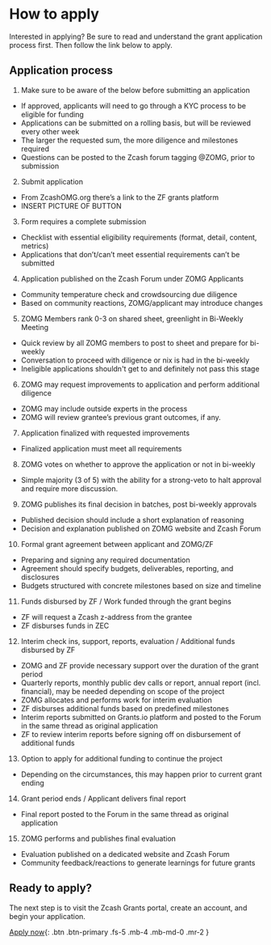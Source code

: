# How to apply

Interested in applying? Be sure to read and understand the grant application process first. Then follow the link below to apply.

## Application process

1. Make sure to be aware of the below before submitting an application
* If approved, applicants will need to go through a KYC process to be eligible for funding
* Applications can be submitted on a rolling basis, but will be reviewed every other week
* The larger the requested sum, the more diligence and milestones required 
* Questions can be posted to the Zcash forum tagging @ZOMG, prior to submission
2. Submit application 
* From ZcashOMG.org there’s a link to the ZF grants platform
* INSERT PICTURE OF BUTTON
3. Form requires a complete submission 
* Checklist with essential eligibility requirements (format, detail, content, metrics)
* Applications that don’t/can’t meet essential requirements can’t be submitted
4. Application published on the Zcash Forum under ZOMG Applicants
* Community temperature check and crowdsourcing due diligence
* Based on community reactions, ZOMG/applicant may introduce changes
5. ZOMG Members rank 0-3 on shared sheet, greenlight in Bi-Weekly Meeting
* Quick review by all ZOMG members to post to sheet and prepare for bi-weekly
* Conversation to proceed with diligence or nix is had in the bi-weekly
* Ineligible applications shouldn't get to and definitely not pass this stage
6. ZOMG may request improvements to application and perform additional diligence
* ZOMG may include outside experts in the process
* ZOMG will review grantee’s previous grant outcomes, if any.
7. Application finalized with requested improvements
* Finalized application must meet all requirements 
8. ZOMG votes on whether to approve the application or not in bi-weekly
* Simple majority (3 of 5) with the ability for a strong-veto to halt approval and require more discussion.
9. ZOMG publishes its final decision in batches, post bi-weekly approvals
* Published decision should include a short explanation of reasoning
* Decision and explanation published on ZOMG website and Zcash Forum
10. Formal grant agreement between applicant and ZOMG/ZF
* Preparing and signing any required documentation
* Agreement should specify budgets, deliverables, reporting, and disclosures
* Budgets structured with concrete milestones based on size and timeline
11. Funds disbursed by ZF / Work funded through the grant begins
* ZF will request a Zcash z-address from the grantee
* ZF disburses funds in ZEC
12. Interim check ins, support, reports, evaluation / Additional funds disbursed by ZF
* ZOMG and ZF provide necessary support over the duration of the grant period
* Quarterly reports, monthly public dev calls or report, annual report (incl. financial), may be needed depending on scope of the project
* ZOMG allocates and performs work for interim evaluation
* ZF disburses additional funds based on predefined milestones
* Interim reports submitted on Grants.io platform and posted to the Forum in the same thread as original application 
* ZF to review interim reports before signing off on disbursement of additional funds
13. Option to apply for additional funding to continue the project
* Depending on the circumstances, this may happen prior to current grant ending
14. Grant period ends / Applicant delivers final report
* Final report posted to the Forum in the same thread as original application 
15. ZOMG performs and publishes final evaluation
* Evaluation published on a dedicated website and Zcash Forum
* Community feedback/reactions to generate learnings for future grants

## Ready to apply?

The next step is to visit the Zcash Grants portal, create an account, and begin your application.  

[Apply now](https://grants.zfnd.org/create-request){: .btn .btn-primary .fs-5 .mb-4 .mb-md-0 .mr-2 }